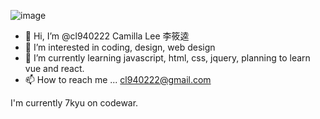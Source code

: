 ![image](https://www.codewars.com/users/cl940222/badges/small) <br>

- 👋 Hi, I’m @cl940222 Camilla Lee 李筱逵
- 👀 I’m interested in coding, design, web design
- 🌱 I’m currently learning javascript, html, css, jquery, planning to learn vue and react.
- 📫 How to reach me ... cl940222@gmail.com

<!---
cl940222/cl940222 is a ✨ special ✨ repository because its `README.md` (this file) appears on your GitHub profile.
You can click the Preview link to take a look at your changes.
--->

I'm currently 7kyu on codewar.
